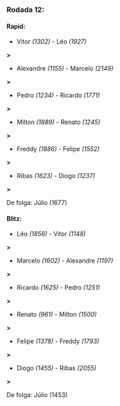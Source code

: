 ### Rodada 12:

#### Rapid:

* Vitor *(1302)*     -     Léo *(1927)*

 **>** 
* Alexandre *(1155)*     -     Marcelo *(2149)*

 **>** 
* Pedro *(1234)*     -     Ricardo *(1771)*

 **>** 
* Milton *(1889)*     -     Renato *(1245)*

 **>** 
* Freddy *(1886)*     -     Felipe *(1552)*

 **>** 
* Ribas *(1623)*     -     Diogo *(1237)*

 **>** 

De folga: Júlio (1677)

#### Blitz:

* Léo *(1856)*     -     Vitor *(1148)*

 **>** 
* Marcelo *(1602)*     -     Alexandre *(1197)*

 **>** 
* Ricardo *(1625)*     -     Pedro *(1251)*

 **>** 
* Renato *(961)*     -     Milton *(1500)*

 **>** 
* Felipe *(1378)*     -     Freddy *(1793)*

 **>** 
* Diogo *(1455)*     -     Ribas *(2055)*

 **>** 

De folga: Júlio (1453)

